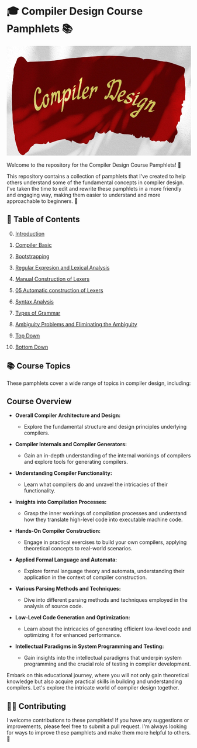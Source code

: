 

# 🎓 Compiler Design Course Pamphlets 📚

<img src="Handout/pictures/compiler-readme.jpg" height="300" width="1200" />

Welcome to the repository for the Compiler Design Course Pamphlets! 🎉

This repository contains a collection of pamphlets that I've created to help others understand some of the fundamental concepts in compiler design. I've taken the time to edit and rewrite these pamphlets in a more friendly and engaging way, making them easier to understand and more approachable to beginners. 📝

## 📖 Table of Contents

00. [Introduction](./Handout/00_Introduction.md)

01. [Compiler Basic](./Handout/01_Compiler-Basic.md)

02. [Bootstrapping](./Handout/02_Bootstrapping.md)

03. [Regular Expresion and Lexical Analysis](./Handout/03_Regular-Expressions-and-Lexical-Analysis.md)

04. [Manual Construction of Lexers](./Handout/04_1_Manual_Construction_of_Lexers.md)

05. [05 Automatic construction of Lexers](./Handout/05_Automatic_construction_of_Lexers.md)

06. [Syntax Analysis](./Handout/06_Syntax-Analysis.md)

07. [Types of Grammar](./Handout/07_Types-of-Grammar.md)

08. [Ambiguity Problems and Eliminating the Ambiguity](./Handout/08_Ambiguity-Problems-and-Eliminating-the-Ambiguity.md)

09. [Top Down](./Handout/09_Top-down.md)

10. [Bottom Down](./Handout/10_Bottom-down.md)


## 📚 Course Topics

These pamphlets cover a wide range of topics in compiler design, including:

## Course Overview


- **Overall Compiler Architecture and Design:**
  - Explore the fundamental structure and design principles underlying compilers.

- **Compiler Internals and Compiler Generators:**
  - Gain an in-depth understanding of the internal workings of compilers and explore tools for generating compilers.

- **Understanding Compiler Functionality:**
  - Learn what compilers do and unravel the intricacies of their functionality.

- **Insights into Compilation Processes:**
  - Grasp the inner workings of compilation processes and understand how they translate high-level code into executable machine code.

- **Hands-On Compiler Construction:**
  - Engage in practical exercises to build your own compilers, applying theoretical concepts to real-world scenarios.

- **Applied Formal Language and Automata:**
  - Explore formal language theory and automata, understanding their application in the context of compiler construction.

- **Various Parsing Methods and Techniques:**
  - Dive into different parsing methods and techniques employed in the analysis of source code.

- **Low-Level Code Generation and Optimization:**
  - Learn about the intricacies of generating efficient low-level code and optimizing it for enhanced performance.

- **Intellectual Paradigms in System Programming and Testing:**
  - Gain insights into the intellectual paradigms that underpin system programming and the crucial role of testing in compiler development.

Embark on this educational journey, where you will not only gain theoretical knowledge but also acquire practical skills in building and understanding compilers. Let's explore the intricate world of compiler design together.


## 👩‍💻 Contributing

I welcome contributions to these pamphlets! If you have any suggestions or improvements, please feel free to submit a pull request. I'm always looking for ways to improve these pamphlets and make them more helpful to others. 🙌
